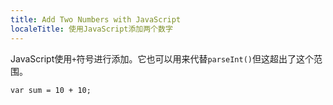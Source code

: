 ```yaml
---
title: Add Two Numbers with JavaScript
localeTitle: 使用JavaScript添加两个数字
---
```

JavaScript使用`+`符号进行添加。它也可以用来代替`parseInt()`但这超出了这个范围。
```
var sum = 10 + 10; 

```